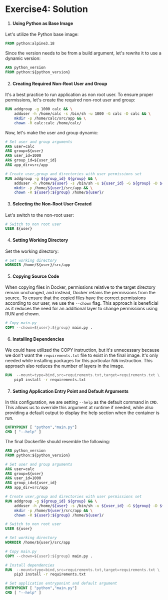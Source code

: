 # Exercise4: Solution

1. #### Using Python as Base Image  
Let's utilize the Python base image:
```Dockerfile
FROM python:alpine3.18
```
Since the version needs to be from a build argument, let's rewrite it to use a dynamic version:

```Dockerfile
ARG python_version
FROM python:${python_version}
```

2. #### Creating Required Non-Root User and Group <br>
It's a best practice to run application as non root user.
To ensure proper permissions, let's create the required non-root user and group:
```Dockerfile
RUN addgroup -g 1000 calc && \
    adduser -h /home/calc -s /bin/sh -u 1000 -G calc -D calc && \
    mkdir -p /home/calc/src/app && \
    chown -R calc:calc /home/calc/
```

Now, let's make the user and group dynamic:
```Dockerfile
# Set user and group arguments
ARG user=calc
ARG group=${user}
ARG user_id=1000
ARG group_id=${user_id}
ARG app_dir=src/app

# Create user,group and directories with user permissions set
RUN addgroup -g ${group_id} ${group} && \
    adduser -h /home/${user} -s /bin/sh -u ${user_id} -G ${group} -D ${user} && \
    mkdir -p /home/${user}/src/app && \
    chown -R ${user}:${group} /home/${user}/
```

3. #### Selecting the Non-Root User Created

Let's switch to the non-root user:
```Dockerfile
# Switch to non root user
USER ${user}
```

4. #### Setting Working Directory

Set the working directory:
```Dockerfile
# Set working directory 
WORKDIR /home/${user}/src/app
```

5. #### Copying Source Code <br>
When copying files in Docker, permissions relative to the   target directory remain unchanged, and instead, Docker retains the permissions from the source. To ensure that the copied files have the correct permissions according to our user, we use the `--chown` flag. This approach is beneficial as it reduces the need for an additional layer to change permissions using RUN and chown.
```Dockerfile
# Copy main.py
COPY --chown=${user}:${group} main.py .
```

6. #### Installing Dependencies <br>
We could have utilized the COPY instruction, but it's unnecessary because we don't want the `requirements.txt` file to exist in the final image. It's only needed while installing packages for this particular `RUN` instruction. This approach also reduces the number of layers in the image.
```Dockerfile
RUN  --mount=type=bind,src=requirements.txt,target=requirements.txt \
    pip3 install -r requirements.txt
```

7. #### Setting Application Entry Point and Default Arguments <br>
In this configuration, we are setting `--help` as the default command in `CMD`. This allows us to override this argument at runtime if needed, while also providing a default output to display the help section when the container is run.
```Dockerfile
ENTRYPOINT [ "python","main.py"]
CMD [ "--help" ]
```


The final Dockerfile should resemble the following:

```Dockerfile
ARG python_version
FROM python:${python_version}

# Set user and group arguments
ARG user=calc
ARG group=${user}
ARG user_id=1000
ARG group_id=${user_id}
ARG app_dir=src/app

# Create user,group and directories with user permissions set
RUN addgroup -g ${group_id} ${group} && \
    adduser -h /home/${user} -s /bin/sh -u ${user_id} -G ${group} -D ${user} && \
    mkdir -p /home/${user}/src/app && \
    chown -R ${user}:${group} /home/${user}/

# Switch to non root user
USER ${user}

# Set working directory 
WORKDIR /home/${user}/src/app

# Copy main.py
COPY --chown=${user}:${group} main.py .

# Install dependencies
RUN  --mount=type=bind,src=requirements.txt,target=requirements.txt \
    pip3 install -r requirements.txt

# Set application entryponint and default argument
ENTRYPOINT [ "python","main.py"]
CMD [ "--help" ]
```
